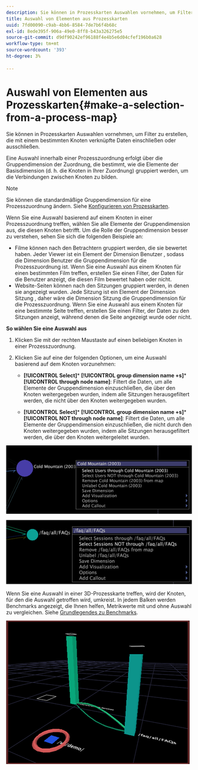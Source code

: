 ```yaml
---
description: Sie können in Prozesskarten Auswahlen vornehmen, um Filter zu erstellen, die mit einem bestimmten Knoten verknüpfte Daten einschließen oder ausschließen.
title: Auswahl von Elementen aus Prozesskarten
uuid: 7fd00090-c9ab-4bb6-8584-7de7b6f4b68c
exl-id: 8ede395f-906a-49e0-8ff8-b43a326275e5
source-git-commit: d9df90242ef96188f4e4b5e6d04cfef196b0a628
workflow-type: tm+mt
source-wordcount: '393'
ht-degree: 3%

---
```


# Auswahl von Elementen aus Prozesskarten{#make-a-selection-from-a-process-map}

Sie können in Prozesskarten Auswahlen vornehmen, um Filter zu erstellen, die mit einem bestimmten Knoten verknüpfte Daten einschließen oder ausschließen.

Eine Auswahl innerhalb einer Prozesszuordnung erfolgt über die Gruppendimension der Zuordnung, die bestimmt, wie die Elemente der Basisdimension (d. h. die Knoten in Ihrer Zuordnung) gruppiert werden, um die Verbindungen zwischen Knoten zu bilden.

>[!NOTE]
>
>Sie können die standardmäßige Gruppendimension für eine Prozesszuordnung ändern. Siehe [Konfigurieren von Prozesskarten](../../../../home/c-get-started/c-intf-anlys-ftrs/t-config-proc-maps.md#task-4a95730b18a14bc790a77c013832b2d6).

Wenn Sie eine Auswahl basierend auf einem Knoten in einer Prozesszuordnung treffen, wählen Sie alle Elemente der Gruppendimension aus, die diesen Knoten betrifft. Um die Rolle der Gruppendimension besser zu verstehen, sehen Sie sich die folgenden Beispiele an:

* Filme können nach den Betrachtern gruppiert werden, die sie bewertet haben. Jeder Viewer ist ein Element der Dimension Benutzer , sodass die Dimension Benutzer die Gruppendimension für die Prozesszuordnung ist. Wenn Sie eine Auswahl aus einem Knoten für einen bestimmten Film treffen, erstellen Sie einen Filter, der Daten für die Benutzer anzeigt, die diesen Film bewertet haben oder nicht.
* Website-Seiten können nach den Sitzungen gruppiert werden, in denen sie angezeigt wurden. Jede Sitzung ist ein Element der Dimension Sitzung , daher wäre die Dimension Sitzung die Gruppendimension für die Prozesszuordnung. Wenn Sie eine Auswahl aus einem Knoten für eine bestimmte Seite treffen, erstellen Sie einen Filter, der Daten zu den Sitzungen anzeigt, während denen die Seite angezeigt wurde oder nicht.

**So wählen Sie eine Auswahl aus**

1. Klicken Sie mit der rechten Maustaste auf einen beliebigen Knoten in einer Prozesszuordnung.
1. Klicken Sie auf eine der folgenden Optionen, um eine Auswahl basierend auf dem Knoten vorzunehmen:

   * **[!UICONTROL Select]***  **[!UICONTROL group dimension name +s]***  **[!UICONTROL through node name]**: Filtert die Daten, um alle Elemente der Gruppendimension einzuschließen, die über den Knoten weitergegeben wurden, indem alle Sitzungen herausgefiltert werden, die nicht über den Knoten weitergegeben wurden.

   * **[!UICONTROL Select]***  **[!UICONTROL group dimension name +s]***  **[!UICONTROL NOT through node name]**: Filtert die Daten, um alle Elemente der Gruppendimension einzuschließen, die nicht durch den Knoten weitergegeben wurden, indem alle Sitzungen herausgefiltert werden, die über den Knoten weitergeleitet wurden.

![](assets/vis_2DProcessMap_Selections_Movie.png)

![](assets/vis_2DProcessMap_Selections_Page.png)

Wenn Sie eine Auswahl in einer 3D-Prozesskarte treffen, wird der Knoten, für den die Auswahl getroffen wird, umkreist. In jedem Balken werden Benchmarks angezeigt, die Ihnen helfen, Metrikwerte mit und ohne Auswahl zu vergleichen. Siehe [Grundlegendes zu Benchmarks](../../../../home/c-get-started/c-vis/c-ustd-benchmks.md#concept-c7b0f4102e92458096f8c4765cbe2914).

![](assets/vis_3DProcessMap_Selection.png)
